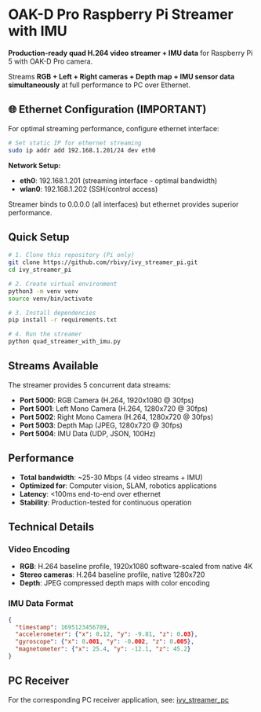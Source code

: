 # OAK-D Pro Raspberry Pi Streamer with IMU

**Production-ready quad H.264 video streamer + IMU data** for Raspberry Pi 5 with OAK-D Pro camera.

Streams **RGB + Left + Right cameras + Depth map + IMU sensor data simultaneously** at full performance to PC over Ethernet.

## 🌐 Ethernet Configuration (IMPORTANT)

For optimal streaming performance, configure ethernet interface:

```bash
# Set static IP for ethernet streaming
sudo ip addr add 192.168.1.201/24 dev eth0
```

**Network Setup:**
- **eth0**: 192.168.1.201 (streaming interface - optimal bandwidth)  
- **wlan0**: 192.168.1.202 (SSH/control access)

Streamer binds to 0.0.0.0 (all interfaces) but ethernet provides superior performance.

## Quick Setup

```bash
# 1. Clone this repository (Pi only)
git clone https://github.com/rbivy/ivy_streamer_pi.git
cd ivy_streamer_pi

# 2. Create virtual environment
python3 -m venv venv
source venv/bin/activate

# 3. Install dependencies
pip install -r requirements.txt

# 4. Run the streamer
python quad_streamer_with_imu.py
```

## Streams Available

The streamer provides 5 concurrent data streams:

- **Port 5000**: RGB Camera (H.264, 1920x1080 @ 30fps)
- **Port 5001**: Left Mono Camera (H.264, 1280x720 @ 30fps) 
- **Port 5002**: Right Mono Camera (H.264, 1280x720 @ 30fps)
- **Port 5003**: Depth Map (JPEG, 1280x720 @ 30fps)
- **Port 5004**: IMU Data (UDP, JSON, 100Hz)

## Performance

- **Total bandwidth**: ~25-30 Mbps (4 video streams + IMU)
- **Optimized for**: Computer vision, SLAM, robotics applications
- **Latency**: <100ms end-to-end over ethernet
- **Stability**: Production-tested for continuous operation

## Technical Details

### Video Encoding
- **RGB**: H.264 baseline profile, 1920x1080 software-scaled from native 4K
- **Stereo cameras**: H.264 baseline profile, native 1280x720 
- **Depth**: JPEG compressed depth maps with color encoding

### IMU Data Format
```json
{
  "timestamp": 1695123456789,
  "accelerometer": {"x": 0.12, "y": -9.81, "z": 0.03},
  "gyroscope": {"x": 0.001, "y": -0.002, "z": 0.005},
  "magnetometer": {"x": 25.4, "y": -12.1, "z": 45.2}
}
```

## PC Receiver

For the corresponding PC receiver application, see: [ivy_streamer_pc](https://github.com/rbivy/ivy_streamer_pc)
